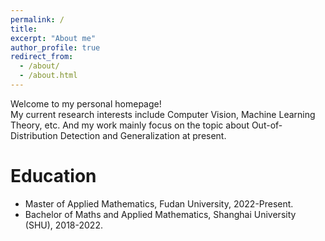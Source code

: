 ```yaml
---
permalink: /
title:
excerpt: "About me"
author_profile: true
redirect_from: 
  - /about/
  - /about.html
---
```


Welcome to my personal homepage! \
My current research interests include Computer Vision, Machine Learning Theory, etc. And my work mainly focus on the topic about Out-of-Distribution Detection and Generalization at present.



# Education
- Master of Applied Mathematics, Fudan University, 2022-Present.
- Bachelor of Maths and Applied Mathematics, Shanghai University (SHU), 2018-2022.
